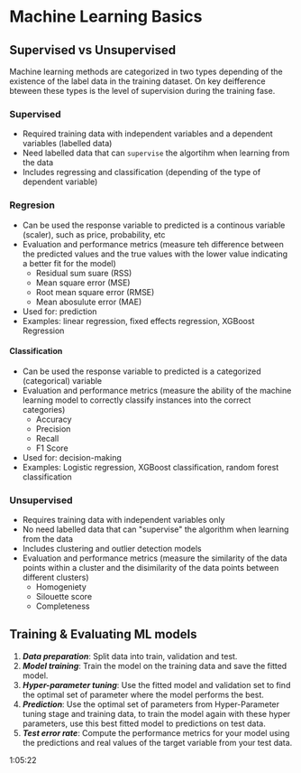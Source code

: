 # Machine Learning Basics

## Supervised vs Unsupervised

Machine learning methods are categorized in two types depending of the existence of the label data in the training dataset. On key deifference bteween these types is the level of supervision during the training fase.

### Supervised

- Required training data with independent variables and a dependent variables (labelled data)
- Need labelled data that can `supervise` the algortihm when learning from the data
- Includes regressing and classification (depending of the type of dependent variable)

### Regresion

- Can be used the response variable to predicted is a continous variable (scaler), such as price, probability, etc
- Evaluation and performance metrics (measure teh difference between the predicted values and the true values with the lower value indicating a better fit for the model)
    - Residual sum suare (RSS)
    - Mean square error (MSE)
    - Root mean square error (RMSE)
    - Mean abosulute error (MAE)
- Used for: prediction
- Examples: linear regression, fixed effects regression, XGBoost Regression

#### Classification

- Can be used the response variable to predicted is a categorized (categorical) variable
- Evaluation and performance metrics (measure the ability of the machine learning model to correctly classify instances into the correct categories)
  - Accuracy
  - Precision
  - Recall
  - F1 Score
- Used for: decision-making
- Examples: Logistic regression, XGBoost classification, random forest classification

### Unsupervised

- Requires training data with independent variables only
- No need labelled data that can "supervise" the algorithm when learning from the data
- Includes clustering and outlier detection models
- Evaluation and performance metrics (measure the similarity of the data points within a cluster and the disimilarity of the data points between different clusters)
  - Homogeniety
  - Silouette score
  - Completeness

## Training & Evaluating ML models

1. ***Data preparation***: Split data into train, validation and test.
2. ***Model training***: Train the model on the training data and save the fitted model.
3. ***Hyper-parameter tuning***: Use the fitted model and validation set to find the optimal set of parameter where the model performs the best.
4. ***Prediction***: Use the optimal set of parameters from Hyper-Parameter tuning stage and training data, to train the model again with these hyper parameters, use this best fitted model to predictions on test data.
5. ***Test error rate***: Compute the performance metrics for your model using the predictions and real values of the target variable from your test data.

1:05:22
